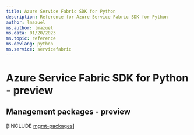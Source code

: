 ```yaml
---
title: Azure Service Fabric SDK for Python
description: Reference for Azure Service Fabric SDK for Python
author: lmazuel
ms.author: lmazuel
ms.data: 01/20/2023
ms.topic: reference
ms.devlang: python
ms.service: servicefabric
---
```

# Azure Service Fabric SDK for Python - preview

## Management packages - preview
[!INCLUDE [mgmt-packages](service-fabric-mgmt-index.md)]